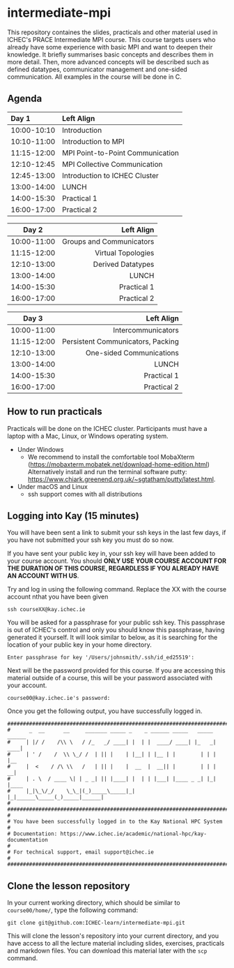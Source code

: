 intermediate-mpi
==================

<!-- Tags: [mpi] -->

This repository containes the slides, practicals and other material used in ICHEC's PRACE Intermediate MPI course. This course targets users who already have some experience with basic MPI and want to deepen their knowledge. It briefly summarises basic concepts and describes them in more detail. Then, more advanced concepts will be described such as defined datatypes, communicator management and one-sided communication. All examples in the course will be done in C. 

Agenda
------

| Day 1 | Left Align |
|:-------|:--------|
| 10:00-10:10   |  Introduction | 
| 10:10-11:00   |  Introduction to MPI | 
| 11:15-12:00   |  MPI Point-to-Point Communication | 
| 12:10-12:45   |  MPI Collective Communication  | 
| 12:45-13:00   |  Introduction to ICHEC Cluster  | 
| 13:00-14:00   |  LUNCH | 
| 14:00-15:30   |  Practical 1 | 
| 16:00-17:00   |  Practical 2  | 



| Day 2 | Left Align |
|:-------:|--------:|
| 10:00-11:00   |  Groups and Communicators | 
| 11:15-12:00   |  Virtual Topologies  | 
| 12:10-13:00   |  Derived Datatypes  | 
| 13:00-14:00   |  LUNCH  | 
| 14:00-15:30   |  Practical 1  | 
| 16:00-17:00   |  Practical 2  | 



| Day 3 | Left Align |
|:-------:|--------:|
| 10:00-11:00   |  Intercommunicators | 
| 11:15-12:00   |  Persistent Communicators, Packing  | 
| 12:10-13:00   |  One-sided Communications  | 
| 13:00-14:00   |  LUNCH  | 
| 14:00-15:30   |  Practical 1  | 
| 16:00-17:00   |  Practical 2 | 



How to run practicals
---------------------

Practicals will be done on the ICHEC cluster. Participants must have a laptop with a Mac, Linux, or Windows operating system.

* Under Windows 
    * We recommend to install the comfortable tool MobaXterm (https://mobaxterm.mobatek.net/download-home-edition.html) Alternatively  install and run the terminal software putty: https://www.chiark.greenend.org.uk/~sgtatham/putty/latest.html.
* Under macOS and Linux 
    * ssh support comes with all distributions 

Logging into Kay (15 minutes)
-----------------------------

You will have been sent a link to submit your ssh keys in the last few days, if you have not submitted your ssh key
you must do so now.

If you have sent your public key in, your ssh key will have been added to your course account. You should **ONLY USE**
**YOUR COURSE ACCOUNT FOR THE DURATION OF THIS COURSE, REGARDLESS IF YOU ALREADY HAVE AN ACCOUNT WITH US**.

Try and log in using the following command. Replace the XX with the course account nthat you have been given

~~~
ssh courseXX@kay.ichec.ie
~~~

You will be asked for a passphrase for your public ssh key. This passphrase is out of ICHEC's control and only you
should know this passphrase, having generated it yourself. It will look similar to below, as it is searching for the
location of your public key in your home directory.

~~~
Enter passphrase for key '/Users/johnsmith/.ssh/id_ed25519':
~~~


Next will be the password provided for this course. If you are accessing this material outside of a course, this will
be your password associated with your account.

~~~
course00@kay.ichec.ie's password:
~~~


Once you get the following output, you have successfully logged in.

~~~
#############################################################################
#      _  __      __     _______ _____ _    _ ______ _____   _____ ______ 
#     | |/ /    /\\ \   / /_   _/ ____| |  | |  ____/ ____| |_   _|  ____|
#     | ' /    /  \\ \_/ /  | || |    | |__| | |__ | |        | | | |__   
#     |  <    / /\ \\   /   | || |    |  __  |  __|| |        | | |  __|  
#     | . \  / ____ \| | _ _| || |____| |  | | |___| |____ _ _| |_| |____ 
#     |_|\_\/_/    \_\_|(_)_____\_____|_|  |_|______\_____(_)_____|______|
#                                                                          
#############################################################################
# 
# You have been successfully logged in to the Kay National HPC System
#
# Documentation: https://www.ichec.ie/academic/national-hpc/kay-documentation
#
# For technical support, email support@ichec.ie
# 
##############################################################################
~~~


Clone the lesson repository
---------------------------

In your current working directory, which should be similar to `course00/home/`, type the following command:

~~~
git clone git@github.com:ICHEC-learn/intermediate-mpi.git
~~~

This will clone the lesson's repository into your current directory, and you have access to all the lecture material
including slides, exercises, practicals and markdown files. You can download this material later with the `scp` command.


